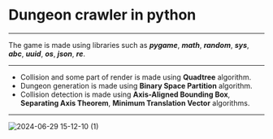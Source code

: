 # Dungeon crawler in python
____
The game is made using libraries such as ***pygame***, ***math***, ***random***, ***sys***, ***abc***, ***uuid***, ***os***, ***json***, ***re***.
____
- Collision and some part of render is made using **Quadtree** algorithm.
- Dungeon generation is made using **Binary Space Partition** algorithm.
- Collision detection is made using **Axis-Aligned Bounding Box**, **Separating Axis Theorem**, **Minimum Translation Vector** algorithms.
____

![2024-06-29 15-12-10 (1)](https://github.com/Busyaska/Dungeon-crawler-game/assets/148960616/f2e124e3-30d3-4ebe-a3f7-afdf569d2a23)
